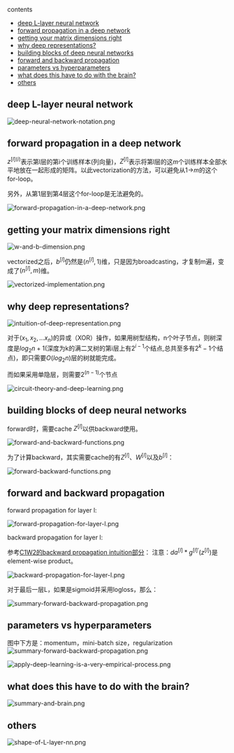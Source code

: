 contents

<!-- TOC -->

- [deep L-layer neural network](#deep-l-layer-neural-network)
- [forward propagation in a deep network](#forward-propagation-in-a-deep-network)
- [getting your matrix dimensions right](#getting-your-matrix-dimensions-right)
- [why deep representations?](#why-deep-representations)
- [building blocks of deep neural networks](#building-blocks-of-deep-neural-networks)
- [forward and backward propagation](#forward-and-backward-propagation)
- [parameters vs hyperparameters](#parameters-vs-hyperparameters)
- [what does this have to do with the brain?](#what-does-this-have-to-do-with-the-brain)
- [others](#others)

<!-- /TOC -->

## deep L-layer neural network

![deep-neural-network-notation.png](https://raw.githubusercontent.com/daiwk/dl.ai/master/c1/imgs/deep-neural-network-notation.png)

## forward propagation in a deep network

$z^{[l](i)}$表示第l层的第i个训练样本(列向量)，$Z^{[l]}$表示将第l层的这$m$个训练样本全部水平地放在一起形成的矩阵。以此vectorization的方法，可以避免从1->$m$的这个for-loop。

另外，从第1层到第4层这个for-loop是无法避免的。

![forward-propagation-in-a-deep-network.png](https://raw.githubusercontent.com/daiwk/dl.ai/master/c1/imgs/forward-propagation-in-a-deep-network.png)

## getting your matrix dimensions right

![w-and-b-dimension.png](https://raw.githubusercontent.com/daiwk/dl.ai/master/c1/imgs/w-and-b-dimension.png)

vectorized之后，$b^{[l]}$仍然是$(n^{[l]},1)$维，只是因为broadcasting，才复制m遍，变成了$(n^{[l]},m)$维。

![vectorized-implementation.png](https://raw.githubusercontent.com/daiwk/dl.ai/master/c1/imgs/vectorized-implementation.png)

## why deep representations?

![intuition-of-deep-representation.png](https://raw.githubusercontent.com/daiwk/dl.ai/master/c1/imgs/intuition-of-deep-representation.png)

对于$(x_1,x_2,...x_n)$的异或（XOR）操作，如果用树型结构，n个叶子节点，则树深度是$log_2n+1$(深度为k的满二叉树的第i层上有$2^{i-1}$个结点,总共至多有$2^k-1$个结点)，即只需要$O(log_2n)$层的树就能完成。

而如果采用单隐层，则需要$2^{(n-1)}$个节点

![circuit-theory-and-deep-learning.png](https://raw.githubusercontent.com/daiwk/dl.ai/master/c1/imgs/circuit-theory-and-deep-learning.png)

## building blocks of deep neural networks

forward时，需要cache $Z^{[l]}$以供backward使用。

![forward-and-backward-functions.png](https://raw.githubusercontent.com/daiwk/dl.ai/master/c1/imgs/forward-and-backward-functions.png)

为了计算backward，其实需要cache的有$Z^{[l]}$、$W^{[l]}$以及$b^{[l]}$：

![forward-backward-functions.png](https://raw.githubusercontent.com/daiwk/dl.ai/master/c1/imgs/forward-backward-functions.png)

## forward and backward propagation

forward propagation for layer l:

![forward-propagation-for-layer-l.png](https://raw.githubusercontent.com/daiwk/dl.ai/master/c1/imgs/forward-propagation-for-layer-l.png)

backward propagation for layer l:

参考[C1W2的backward propagation intuition部分](https://github.com/daiwk/dl.ai/blob/master/c1/c1w3.md#backpropagation-intuition)：
注意：$da^{[l]}*g^{[l]'}(z^{[l]})$是element-wise product。

![backward-propagation-for-layer-l.png](https://raw.githubusercontent.com/daiwk/dl.ai/master/c1/imgs/backward-propagation-for-layer-l.png)

对于最后一层L，如果是sigmoid并采用logloss，那么：

![summary-forward-backward-propagation.png](https://raw.githubusercontent.com/daiwk/dl.ai/master/c1/imgs/summary-forward-backward-propagation.png)

## parameters vs hyperparameters

图中下方是：momentum，mini-batch size，regularization
![summary-forward-backward-propagation.png](https://raw.githubusercontent.com/daiwk/dl.ai/master/c1/imgs/parameters-vs-hyperparameters.png)

![apply-deep-learning-is-a-very-empirical-process.png](https://raw.githubusercontent.com/daiwk/dl.ai/master/c1/imgs/apply-deep-learning-is-a-very-empirical-process.png)

## what does this have to do with the brain?

![summary-and-brain.png](https://raw.githubusercontent.com/daiwk/dl.ai/master/c1/imgs/summary-and-brain.png)

## others

![shape-of-L-layer-nn.png](https://raw.githubusercontent.com/daiwk/dl.ai/master/c1/imgs/shape-of-L-layer-nn.png)
